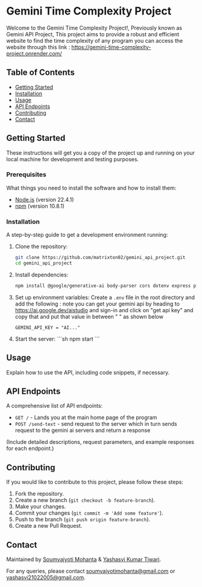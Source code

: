 
# Gemini Time Complexity Project

Welcome to the Gemini Time Complexity Project!, Previously known as Gemini API Project, This project aims to provide a robust and efficient website to find the time complexity of any program 
you can access the website through this link : https://gemini-time-complexity-project.onrender.com/

## Table of Contents

- [Getting Started](#getting-started)
- [Installation](#installation)
- [Usage](#usage)
- [API Endpoints](#api-endpoints)
- [Contributing](#contributing)
- [Contact](#contact)

## Getting Started

These instructions will get you a copy of the project up and running on your local machine for development and testing purposes.

### Prerequisites

What things you need to install the software and how to install them:

- [Node.js](https://nodejs.org/) (version 22.4.1)
- [npm](https://www.npmjs.com/) (version 10.8.1)

### Installation

A step-by-step guide to get a development environment running:

1. Clone the repository:
   ```sh
   git clone https://github.com/matrixton02/gemini_api_project.git
   cd gemini_api_project
   ```

2. Install dependencies:
   ```sh
   npm install @google/generative-ai body-parser cors dotenv express path --save
   ```

3. Set up environment variables:
   Create a `.env` file in the root directory and add the following :
   note you can get your gemini api by heading to https://ai.google.dev/aistudio and sign-in and click on "get api key" and copy that and put that value in between " " as shown below
   ```
   GEMINI_API_KEY = "AI..."
   ```

4. Start the server:
   \`\`\`sh
   npm start
   \`\`\`

## Usage

Explain how to use the API, including code snippets, if necessary.

## API Endpoints

A comprehensive list of API endpoints:

- `GET /` - Lands you at the main home page of the program
- `POST /send-text` - send request to the server which in turn sends request to the gemini ai servers and return a response 

(Include detailed descriptions, request parameters, and example responses for each endpoint.)

## Contributing

If you would like to contribute to this project, please follow these steps:

1. Fork the repository.
2. Create a new branch (`git checkout -b feature-branch`).
3. Make your changes.
4. Commit your changes (`git commit -m 'Add some feature'`).
5. Push to the branch (`git push origin feature-branch`).
6. Create a new Pull Request.

## Contact

Maintained by [Soumyajyoti Mohanta](https://github.com/HelloSniperMonkey) & [Yashasvi Kumar Tiwari](https://github.com/matrixton02).

For any queries, please contact soumyajyotimohanta@gmail.com or yashasvi21022005@gmail.com.
